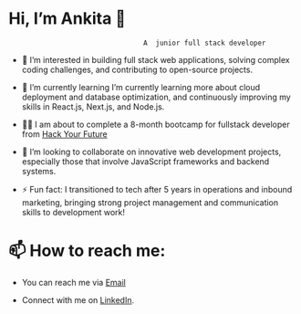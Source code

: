 #                            Hi, I’m Ankita 👋 
              						 A  junior full stack developer



- 👀 I’m interested in building full stack web applications, solving complex coding challenges, and contributing to open-source projects.

- 🌱 I’m currently learning I’m currently learning more about cloud deployment and database optimization, and continuously improving my skills in React.js, Next.js, and Node.js.

- 🧑‍🎓 I am about to complete a 8-month bootcamp for fullstack developer from [Hack Your Future](https://www.hackyourfuture.dk/)

- 💞️ I’m looking to collaborate on innovative web development projects, especially those that involve JavaScript frameworks and backend systems.

- ⚡ Fun fact: I transitioned to tech after 5 years in operations and inbound marketing, bringing strong project management and communication skills to development work!



# 📫 How to reach me:

- You can reach me via [Email](mailto:ankitaa.mishra@gmail.com)

- Connect with me on [LinkedIn](https://www.linkedin.com/in/ankita-ranjan-mishra).
